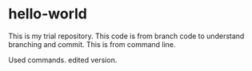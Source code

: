 # hello-world
This is my trial repository.
This code is from branch code to understand branching and commit.
This is from command line.


Used commands.
edited version.

